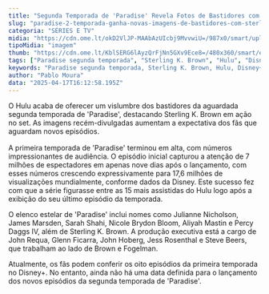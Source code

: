 ```yaml
---
title: "Segunda Temporada de 'Paradise' Revela Fotos de Bastidores com Sterling K. Brown"
slug: "paradise-2-temporada-ganha-novas-imagens-de-bastidores-com-sterling-k-brown"
categoria: "SÉRIES E TV"
midia: "https://cdn.ome.lt/okD2VlJP-MAAbAzUIcbj9MvvwiU=/987x0/smart/uploads/conteudo/fotos/OMELETE_CAPA_-_2025-04-17T130001.139.png"
tipoMidia: "imagem"
thumb: "https://cdn.ome.lt/KblSERG6lAyzQrFjNn5GXv9Ece8=/480x360/smart/extras/conteudos/omelete_THUMB_-_2025-04-17T125949.359.png"
tags: ["Paradise segunda temporada", "Sterling K. Brown", "Hulu", "Disney+", "bastidores de Paradise", "elenco de Paradise"]
keywords: "Paradise segunda temporada, Sterling K. Brown, Hulu, Disney+, bastidores de Paradise, elenco de Paradise"
author: "Pablo Moura"
data: "2025-04-17T16:12:58.195Z"
---
```


O Hulu acaba de oferecer um vislumbre dos bastidores da aguardada segunda temporada de 'Paradise', destacando Sterling K. Brown em ação no set. As imagens recém-divulgadas aumentam a expectativa dos fãs que aguardam novos episódios.

<blockquote class="instagram-media" data-instgrm-permalink="https://www.instagram.com/p/DIhEuuizS4i/?utm_source=ig_embed" data-instgrm-version="14" style="width:100%; max-width:540px; margin:1rem auto;"></blockquote>

A primeira temporada de 'Paradise' terminou em alta, com números impressionantes de audiência. O episódio inicial capturou a atenção de 7 milhões de espectadores em apenas nove dias após o lançamento, com esses números crescendo expressivamente para 17,6 milhões de visualizações mundialmente, conforme dados da Disney. Este sucesso fez com que a série figurasse entre as 15 mais assistidas do Hulu logo após a exibição do seu último episódio da temporada.

O elenco estelar de 'Paradise' inclui nomes como Julianne Nicholson, James Marsden, Sarah Shahi, Nicole Brydon Bloom, Aliyah Mastin e Percy Daggs IV, além de Sterling K. Brown. A produção executiva está a cargo de John Requa, Glenn Ficarra, John Hoberg, Jess Rosenthal e Steve Beers, que trabalham ao lado de Brown e Fogelman.

Atualmente, os fãs podem conferir os oito episódios da primeira temporada no Disney+. No entanto, ainda não há uma data definida para o lançamento dos novos episódios da segunda temporada de 'Paradise'.
